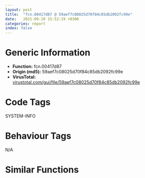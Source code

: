 ```yaml
---
layout: post
title:  "fcn.00417d87 @ 59aef7c08025d70f84c85db2092fc99e"
date:   2021-09-10 15:52:19 +0300
categories: report
index: false
---
```


# Generic Information
- **Function:** fcn.00417d87
- **Origin (md5):** 59aef7c08025d70f84c85db2092fc99e
- **VirusTotal:** [virustotal.com/gui/file/59aef7c08025d70f84c85db2092fc99e][virustotal_ref]

# Code Tags
<span class="tag" id="SYSTEM-INFO">SYSTEM-INFO</span>


# Behaviour Tags
<span class="bhv-tag" id="na">N/A</span>

# Similar Functions
<script type="text/javascript" src="https://www.gstatic.com/charts/loader.js"></script>
<script type="text/javascript">

    google.charts.load('current', {'packages':['corechart']});
    google.charts.setOnLoadCallback(drawChart);

    function drawChart() {
    var data = new google.visualization.DataTable();
        data.addColumn('number', 'X');
        data.addColumn('number', 'Y');
        data.addColumn({type: 'string', role: 'tooltip', 'p': {'html': true}});
        data.addColumn({'type': 'string', 'role': 'style'});
        
        data.addRows([
    [-102.6778335571289, 52.533348083496094, '<b><a href="/report/fcn.00417d87@59aef7c08025d70f84c85db2092fc99e">fcn.00417d87</a><br>@59aef7c08025d70f84c85db2092fc99e</b><br>push ebp<br>lea ebp, [esp-0x78]<br>sub esp, 0x98<br>mov eax, dword[0x433138]<br>push esi<br>mov dword[ebp+0x74], eax<br>mov esi, ecx<br>call fcn.00417d57<br>mov eax, 0x400000<br>push 0x94<br>mov dword[esi+8], eax<br>mov dword[esi+4], eax<br>lea eax, [ebp-0x20]<br>push 0<br>push eax<br>mov dword[esi], 0x3c<br>mov byte[esi+0xc], 0<br>call fcn.0040d890<br>add esp, 0xc<br>lea eax, [ebp-0x20]<br>push eax<br>mov dword[ebp-0x20], 0x94<br>call dword[sym.imp.KERNEL32.dll_GetVersionExA]<br>cmp dword[ebp-0x10], 2<br>jne 0x417de9<br>cmp dword[ebp-0x1c], 5<br>jb 0x417e01<br>jmp 0x417dfd<br>cmp dword[ebp-0x10], 1<br>jne 0x417e01<br>cmp dword[ebp-0x1c], 4<br>ja 0x417dfd<br>jne 0x417e01<br>cmp dword[ebp-0x18], 0<br>jbe 0x417e01<br>mov byte[esi+0xc], 1<br>lea ecx, [esi+0x18]<br>mov dword[esi+0x10], 0x710<br>mov dword[esi+0x14], 0x42bf50<br>call fcn.00403c70<br>test eax, eax<br>jge 0x417e22<br>mov byte[0x434498], 1<br>mov ecx, dword[ebp+0x74]<br>mov eax, esi<br>pop esi<br>call fcn.0040d1cb<br>add ebp, 0x78<br>leave <br>ret <br><eoc> ', 'point { fill-color: #e0440e; }'],
[41.237083435058594, -35.53354263305664, '<b><a href="/report/fcn.1004c984@481b545f5c18f2fce1caac67ddc419e8">fcn.1004c984</a><br>@481b545f5c18f2fce1caac67ddc419e8</b><br>push ebp<br>lea ebp, [esp-0x78]<br>sub esp, 0x98<br>mov eax, dword[0x10062200]<br>xor eax, ebp<br>mov dword[ebp+0x74], eax<br>push esi<br>mov esi, ecx<br>call fcn.1004c7f8<br>mov eax, 0x10000000<br>push 0x94<br>mov dword[esi+8], eax<br>mov dword[esi+4], eax<br>lea eax, [ebp-0x20]<br>push 0<br>push eax<br>mov dword[esi], 0x3c<br>mov byte[esi+0xc], 0<br>call fcn.100236c0<br>add esp, 0xc<br>lea eax, [ebp-0x20]<br>push eax<br>mov dword[ebp-0x20], 0x94<br>call dword[sym.imp.KERNEL32.dll_GetVersionExA]<br>cmp dword[ebp-0x10], 2<br>jne 0x1004c9e8<br>cmp dword[ebp-0x1c], 5<br>jb 0x1004ca00<br>jmp 0x1004c9fc<br>cmp dword[ebp-0x10], 1<br>jne 0x1004ca00<br>cmp dword[ebp-0x1c], 4<br>ja 0x1004c9fc<br>jne 0x1004ca00<br>cmp dword[ebp-0x18], 0<br>jbe 0x1004ca00<br>mov byte[esi+0xc], 1<br>lea ecx, [esi+0x18]<br>mov dword[esi+0x10], 0x800<br>mov dword[esi+0x14], 0x10058294<br>call fcn.1004c5b5<br>test eax, eax<br>jge 0x1004ca21<br>mov byte[0x10063624], 1<br>mov ecx, dword[ebp+0x74]<br>mov eax, esi<br>xor ecx, ebp<br>pop esi<br>call fcn.1002288b<br>add ebp, 0x78<br>leave <br>ret <br><eoc> ', 'null'],
[-30.720361709594727, 8.499898910522461, '<b><a href="/report/fcn.10012b5e@4c3818fdf32d89a09257dbc9d3e142ea">fcn.10012b5e</a><br>@4c3818fdf32d89a09257dbc9d3e142ea</b><br>push ebp<br>lea ebp, [esp-0x78]<br>sub esp, 0x98<br>mov eax, dword[0x10034390]<br>xor eax, ebp<br>mov dword[ebp+0x74], eax<br>push esi<br>mov esi, ecx<br>call fcn.10012ab2<br>mov eax, 0x10000000<br>push 0x94<br>mov dword[esi+8], eax<br>mov dword[esi+4], eax<br>lea eax, [ebp-0x20]<br>push 0<br>push eax<br>mov dword[esi], 0x3c<br>mov byte[esi+0xc], 0<br>call fcn.100157d0<br>add esp, 0xc<br>lea eax, [ebp-0x20]<br>push eax<br>mov dword[ebp-0x20], 0x94<br>call dword[sym.imp.KERNEL32.dll_GetVersionExA]<br>cmp dword[ebp-0x10], 2<br>jne 0x10012bc2<br>cmp dword[ebp-0x1c], 5<br>jb 0x10012bda<br>jmp 0x10012bd6<br>cmp dword[ebp-0x10], 1<br>jne 0x10012bda<br>cmp dword[ebp-0x1c], 4<br>ja 0x10012bd6<br>jne 0x10012bda<br>cmp dword[ebp-0x18], 0<br>jbe 0x10012bda<br>mov byte[esi+0xc], 1<br>lea ecx, [esi+0x18]<br>mov dword[esi+0x10], 0x800<br>mov dword[esi+0x14], 0x1002c44c<br>call fcn.10005090<br>test eax, eax<br>jge 0x10012bfb<br>mov byte[0x1003683c], 1<br>mov ecx, dword[ebp+0x74]<br>mov eax, esi<br>xor ecx, ebp<br>pop esi<br>call fcn.10013bd6<br>add ebp, 0x78<br>leave <br>ret <br><eoc> ', 'null'],
[43.39239501953125, 48.8001594543457, '<b><a href="/report/fcn.0040ab12@de21a548b66aa6c0b17491b6a31e14fa">fcn.0040ab12</a><br>@de21a548b66aa6c0b17491b6a31e14fa</b><br>push ebp<br>lea ebp, [esp-0x78]<br>sub esp, 0x98<br>mov eax, dword[0x4481b0]<br>xor eax, ebp<br>mov dword[ebp+0x74], eax<br>push esi<br>mov esi, ecx<br>call fcn.0040a986<br>mov eax, 0x400000<br>push 0x94<br>mov dword[esi+8], eax<br>mov dword[esi+4], eax<br>lea eax, [ebp-0x20]<br>push 0<br>push eax<br>mov dword[esi], 0x3c<br>mov byte[esi+0xc], 0<br>call fcn.0040b2b0<br>add esp, 0xc<br>lea eax, [ebp-0x20]<br>push eax<br>mov dword[ebp-0x20], 0x94<br>call dword[sym.imp.KERNEL32.dll_GetVersionExA]<br>cmp dword[ebp-0x10], 2<br>jne 0x40ab76<br>cmp dword[ebp-0x1c], 5<br>jb 0x40ab8e<br>jmp 0x40ab8a<br>cmp dword[ebp-0x10], 1<br>jne 0x40ab8e<br>cmp dword[ebp-0x1c], 4<br>ja 0x40ab8a<br>jne 0x40ab8e<br>cmp dword[ebp-0x18], 0<br>jbe 0x40ab8e<br>mov byte[esi+0xc], 1<br>lea ecx, [esi+0x18]<br>mov dword[esi+0x10], 0x800<br>mov dword[esi+0x14], 0x441c98<br>call fcn.0040a743<br>test eax, eax<br>jge 0x40abaf<br>mov byte[0x449804], 1<br>mov ecx, dword[ebp+0x74]<br>mov eax, esi<br>xor ecx, ebp<br>pop esi<br>call fcn.0040b32a<br>add ebp, 0x78<br>leave <br>ret <br><eoc> ', 'null'],
[-104.83319854736328, -31.800325393676758, '<b><a href="/report/fcn.0044f0f4@7b00dd8f2abf54a73bfb09681334ff78">fcn.0044f0f4</a><br>@7b00dd8f2abf54a73bfb09681334ff78</b><br>push ebp<br>lea ebp, [esp-0x78]<br>sub esp, 0x98<br>mov eax, dword[0x4672d8]<br>xor eax, ebp<br>mov dword[ebp+0x74], eax<br>push esi<br>mov esi, ecx<br>call fcn.0044f09e<br>mov eax, 0x400000<br>push 0x94<br>mov dword[esi+8], eax<br>mov dword[esi+4], eax<br>lea eax, [ebp-0x20]<br>push 0<br>push eax<br>mov dword[esi], 0x3c<br>mov byte[esi+0xc], 0<br>call fcn.00436280<br>add esp, 0xc<br>lea eax, [ebp-0x20]<br>push eax<br>mov dword[ebp-0x20], 0x94<br>call dword[sym.imp.KERNEL32.dll_GetVersionExA]<br>cmp dword[ebp-0x10], 2<br>jne 0x44f158<br>cmp dword[ebp-0x1c], 5<br>jb 0x44f170<br>jmp 0x44f16c<br>cmp dword[ebp-0x10], 1<br>jne 0x44f170<br>cmp dword[ebp-0x1c], 4<br>ja 0x44f16c<br>jne 0x44f170<br>cmp dword[ebp-0x18], 0<br>jbe 0x44f170<br>mov byte[esi+0xc], 1<br>lea ecx, [esi+0x18]<br>mov dword[esi+0x10], 0x800<br>mov dword[esi+0x14], 0x45cb6c<br>call fcn.0044ef72<br>test eax, eax<br>jge 0x44f191<br>mov byte[0x4689a0], 1<br>mov ecx, dword[ebp+0x74]<br>mov eax, esi<br>xor ecx, ebp<br>pop esi<br>call fcn.0043779f<br>add ebp, 0x78<br>leave <br>ret <br><eoc> ', 'null'],
[-32.87575149536133, -75.83372497558594, '<b><a href="/report/fcn.459da18b@284c9c9722cef7520dddfe58806fd72f">fcn.459da18b</a><br>@284c9c9722cef7520dddfe58806fd72f</b><br>push ebp<br>lea ebp, [esp-0x78]<br>sub esp, 0x98<br>mov eax, dword[0x45a6c848]<br>xor eax, ebp<br>mov dword[ebp+0x74], eax<br>push esi<br>mov esi, ecx<br>call fcn.459d9fff<br>mov eax, 0x458c0000<br>push 0x94<br>mov dword[esi+8], eax<br>mov dword[esi+4], eax<br>lea eax, [ebp-0x20]<br>push 0<br>push eax<br>mov dword[esi], 0x3c<br>mov byte[esi+0xc], 0<br>call fcn.459bd8d0<br>add esp, 0xc<br>lea eax, [ebp-0x20]<br>push eax<br>mov dword[ebp-0x20], 0x94<br>call dword[sym.imp.KERNEL32.dll_GetVersionExA]<br>cmp dword[ebp-0x10], 2<br>jne 0x459da1ef<br>cmp dword[ebp-0x1c], 5<br>jb 0x459da207<br>jmp 0x459da203<br>cmp dword[ebp-0x10], 1<br>jne 0x459da207<br>cmp dword[ebp-0x1c], 4<br>ja 0x459da203<br>jne 0x459da207<br>cmp dword[ebp-0x18], 0<br>jbe 0x459da207<br>mov byte[esi+0xc], 1<br>lea ecx, [esi+0x18]<br>mov dword[esi+0x10], 0x800<br>mov dword[esi+0x14], 0x45a18fa0<br>call fcn.458cde20<br>test eax, eax<br>jge 0x459da228<br>mov byte[0x45a6df18], 1<br>mov ecx, dword[ebp+0x74]<br>mov eax, esi<br>xor ecx, ebp<br>pop esi<br>call fcn.459bcef5<br>add ebp, 0x78<br>leave <br>ret <br><eoc> ', 'null'],
[-28.56502914428711, 92.83351135253906, '<b><a href="/report/fcn.004241ce@1123b7aa5760238fe93045e585b8234c">fcn.004241ce</a><br>@1123b7aa5760238fe93045e585b8234c</b><br>push ebp<br>lea ebp, [esp-0x78]<br>sub esp, 0x98<br>mov eax, dword[0x437388]<br>push esi<br>mov dword[ebp+0x74], eax<br>mov esi, ecx<br>call fcn.00424150<br>mov eax, 0x400000<br>push 0x94<br>mov dword[esi+8], eax<br>mov dword[esi+4], eax<br>lea eax, [ebp-0x20]<br>push 0<br>push eax<br>mov dword[esi], 0x3c<br>mov byte[esi+0xc], 0<br>call fcn.00417520<br>add esp, 0xc<br>lea eax, [ebp-0x20]<br>push eax<br>mov dword[ebp-0x20], 0x94<br>call dword[sym.imp.KERNEL32.dll_GetVersionExA]<br>cmp dword[ebp-0x10], 2<br>jne 0x424230<br>cmp dword[ebp-0x1c], 5<br>jb 0x424248<br>jmp 0x424244<br>cmp dword[ebp-0x10], 1<br>jne 0x424248<br>cmp dword[ebp-0x1c], 4<br>ja 0x424244<br>jne 0x424248<br>cmp dword[ebp-0x18], 0<br>jbe 0x424248<br>mov byte[esi+0xc], 1<br>lea ecx, [esi+0x18]<br>mov dword[esi+0x10], 0x710<br>mov dword[esi+0x14], 0x43182c<br>call fcn.00401a5d<br>test eax, eax<br>jge 0x424269<br>mov byte[0x538aed], 1<br>mov ecx, dword[ebp+0x74]<br>mov eax, esi<br>pop esi<br>call fcn.0041e6b7<br>add ebp, 0x78<br>leave <br>ret <br><eoc> ', 'null'],

        ]);

    var options = {
        title: 'Similarity Plot',
        legend: 'none',
        colors: ['#dedbd9', '#e6693e', '#ec8f6e', '#f3b49f', '#f6c7b6'],
        tooltip: {isHtml: true, trigger: 'both'},
        explorer: {
        actions: ["dragToZoom", "rightClickToReset"],
        },
        chartArea: {
        width: '80%',
        height: '80%'
        },
        width: '100%',
        height: '100%'
    };

    var chart = new google.visualization.ScatterChart(document.getElementById('chart_div'));

    chart.draw(data, options);
    }
    
</script>


<div id="chart_div" style="width: 100%px; height: 100%;"></div>

# Disassembled Code
{% highlight nasm %}

push ebp
lea ebp, [esp-0x78]
sub esp, 0x98
mov eax, dword[0x433138]
push esi
mov dword[ebp+0x74], eax
mov esi, ecx
call fcn.00417d57
mov eax, 0x400000
push 0x94
mov dword[esi+8], eax
mov dword[esi+4], eax
lea eax, [ebp-0x20]
push 0
push eax
mov dword[esi], 0x3c
mov byte[esi+0xc], 0
call fcn.0040d890
add esp, 0xc
lea eax, [ebp-0x20]
push eax
mov dword[ebp-0x20], 0x94
call dword[sym.imp.KERNEL32.dll_GetVersionExA]
cmp dword[ebp-0x10], 2
jne 0x417de9
cmp dword[ebp-0x1c], 5
jb 0x417e01
jmp 0x417dfd
cmp dword[ebp-0x10], 1
jne 0x417e01
cmp dword[ebp-0x1c], 4
ja 0x417dfd
jne 0x417e01
cmp dword[ebp-0x18], 0
jbe 0x417e01
mov byte[esi+0xc], 1
lea ecx, [esi+0x18]
mov dword[esi+0x10], 0x710
mov dword[esi+0x14], 0x42bf50
call fcn.00403c70
test eax, eax
jge 0x417e22
mov byte[0x434498], 1
mov ecx, dword[ebp+0x74]
mov eax, esi
pop esi
call fcn.0040d1cb
add ebp, 0x78
leave
ret

{% endhighlight %}

[virustotal_ref]: https://www.virustotal.com/gui/file/59aef7c08025d70f84c85db2092fc99e